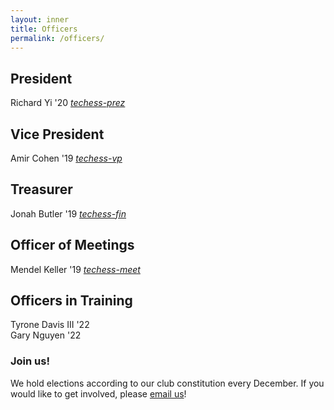 ```yaml
---
layout: inner
title: Officers
permalink: /officers/
---
```


## President
Richard Yi '20
_[techess-prez](mailto:techess-prez@mit.edu)_

## Vice President
Amir Cohen '19
_[techess-vp](mailto:techess-vp@mit.edu)_

## Treasurer
Jonah Butler '19
_[techess-fin](mailto:techess-fin@mit.edu)_

## Officer of Meetings
Mendel Keller '19
_[techess-meet](mailto:techess-meet@mit.edu)_

## Officers in Training
Tyrone Davis III '22
<br>
Gary Nguyen '22

### Join us!
We hold elections according to our club constitution every December. If you would like to get involved, please [email us](mailto:chess@mit.edu)!

